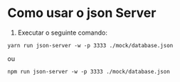 # Como usar o json Server

1. Executar o seguinte comando:

``` 
yarn run json-server -w -p 3333 ./mock/database.json 
```
ou

``` 
npm run json-server -w -p 3333 ./mock/database.json 
```